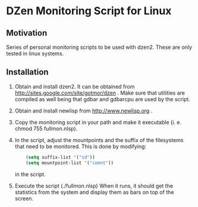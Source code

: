 DZen Monitoring Script for Linux
========================================================

Motivation
----------

Series of personal monitoring scripts to be used
with dzen2. These are only tested in linux systems.

Installation
------------

1. Obtain and install dzen2. It can be obtained from 
   http://sites.google.com/site/gotmor/dzen . Make sure 
   that utilities are compiled as well being that
   gdbar and gdbarcpu are used by the script.

2. Obtain and install newlisp from 
   http://www.newlisp.org . 

3. Copy the monitoring script in your path and make it 
   executable (i. e. chmod 755 fullmon.nlsp). 

4. In the script, adjust the mountpoints and the
   suffix of the filesystems that need to be monitored.
   This is done by modifying:
   ```lisp
       (setq suffix-list '("sd"))
       (setq mountpoint-list '("cemnt"))
   ```
   in the script. 

5. Execute the script (./fullmon.nlsp) When it runs, 
   it should get the statistics from the system and display 
   them as bars on top of the screen.  

